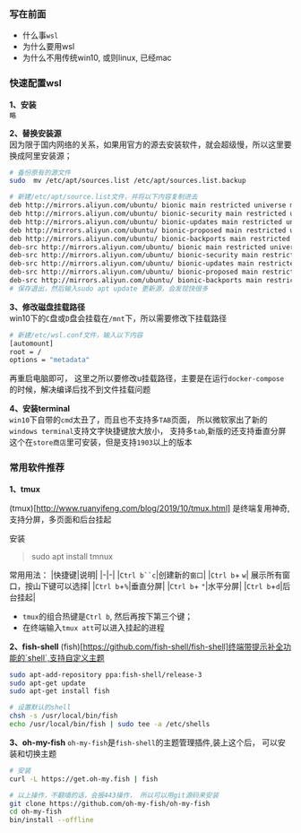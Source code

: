 ### 写在前面
+ 什么事`wsl`
+ 为什么要用wsl
+ 为什么不用传统win10, 或则linux, 已经mac

### 快速配置wsl
**1、安装**  
`略`

**2、替换安装源**  
因为限于国内网络的关系，如果用官方的源去安装软件，就会超级慢，所以这里要换成阿里安装源；
```bash
# 备份原有的源文件
sudo  mv /etc/apt/sources.list /etc/apt/sources.list.backup

# 新建/etc/apt/source.list文件，并将以下内容复制进去
deb http://mirrors.aliyun.com/ubuntu/ bionic main restricted universe multiverse
deb http://mirrors.aliyun.com/ubuntu/ bionic-security main restricted universe multiverse
deb http://mirrors.aliyun.com/ubuntu/ bionic-updates main restricted universe multiverse
deb http://mirrors.aliyun.com/ubuntu/ bionic-proposed main restricted universe multiverse
deb http://mirrors.aliyun.com/ubuntu/ bionic-backports main restricted universe multiverse
deb-src http://mirrors.aliyun.com/ubuntu/ bionic main restricted universe multiverse
deb-src http://mirrors.aliyun.com/ubuntu/ bionic-security main restricted universe multiverse
deb-src http://mirrors.aliyun.com/ubuntu/ bionic-updates main restricted universe multiverse
deb-src http://mirrors.aliyun.com/ubuntu/ bionic-proposed main restricted universe multiverse
deb-src http://mirrors.aliyun.com/ubuntu/ bionic-backports main restricted universe multiverse
# 保存退出，然后输入sudo apt update 更新源，会发现快很多
```
**3、修改磁盘挂载路径**  
win10下的`C`盘或`D`盘会挂载在`/mnt`下，所以需要修改下挂载路径
```bash
# 新建/etc/wsl.conf文件，输入以下内容
[automount]
root = /
options = "metadata"
```
再重启电脑即可， 这里之所以要修改u挂载路径，主要是在运行`docker-compose`的时候，解决编译后找不到文件挂载问题

**4、安装terminal**  
`win10`下自带的`cmd`太丑了，而且也不支持多`TAB`页面， 所以微软家出了新的`windows terminal`支持文字快捷键放大放小， 支持多`tab`,新版的还支持垂直分屏  
这个在`store商店`里可安装，但是支持`1903`以上的版本


### 常用软件推荐

**1、tmux**

(tmux)[http://www.ruanyifeng.com/blog/2019/10/tmux.html] 是终端复用神奇,支持分屏，多页面和后台挂起

安装
>sudo apt install tmnux

常用用法：
|快捷键|说明|
|-|-|
|`Ctrl b``c`|创建新的`窗口`|
|`Ctrl b`+ `w`| 展示所有窗口，按山下键可以选择|
|`Ctrl b`+`%`|垂直分屏|
|`Ctrl b`+ `"`|水平分屏|
|`Ctrl b`+`d`|后台挂起|

+ `tmux`的组合热键是`Ctrl b`, 然后再按下第三个键；
+ 在终端输入`tmux att`可以进入挂起的进程

**2、fish-shell**
(fish)[https://github.com/fish-shell/fish-shell]终端带提示补全功能的`shell`,支持自定义主题
```bash
sudo apt-add-repository ppa:fish-shell/release-3
sudo apt-get update
sudo apt-get install fish

# 设置默认的shell
chsh -s /usr/local/bin/fish
echo /usr/local/bin/fish | sudo tee -a /etc/shells
```

**3、oh-my-fish**
`oh-my-fish`是`fish-shell`的主题管理插件,装上这个后， 可以安装和切换主题  
```bash
# 安装
curl -L https://get.oh-my.fish | fish

# 以上操作，不翻墙的话，会报443操作， 所以可以用git源码来安装
git clone https://github.com/oh-my-fish/oh-my-fish
cd oh-my-fish
bin/install --offline
```
